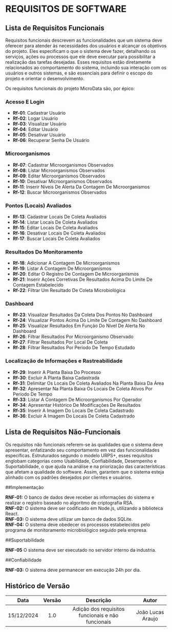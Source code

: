 # REQUISITOS DE SOFTWARE
## Lista de Requisitos Funcionais
Requisitos funcionais descrevem as funcionalidades que um sistema deve oferecer para atender às necessidades dos usuários e alcançar os objetivos do projeto. Eles especificam o que o sistema deve fazer, detalhando os serviços, ações ou processos que ele deve executar para possibilitar a realização das tarefas desejadas. Esses requisitos estão diretamente relacionados ao comportamento do sistema, incluindo sua interação com os usuários e outros sistemas, e são essenciais para definir o escopo do projeto e orientar o desenvolvimento.

Os requisitos funcionais do projeto MicroData são, por épico:
### Acesso E Login
- **Rf-01**: Cadastrar Usuário  
- **Rf-02**: Logar Usuário  
- **Rf-03**: Visualizar Usuário  
- **Rf-04**: Editar Usuário  
- **Rf-05**: Desativar Usuário  
- **Rf-06**: Recuperar Senha De Usuário  

### Microorganismos
- **Rf-07**: Cadastrar Microorganismos Observados  
- **Rf-08**: Listar Microorganismos Observados  
- **Rf-09**: Editar Microorganismos Observados  
- **Rf-10**: Desativar Microorganismos Observados  
- **Rf-11**: Inserir Níveis De Alerta Da Contagem De Microorganismos  
- **Rf-12**: Buscar Microorganismos Observados  

### Pontos (Locais) Avaliados
- **Rf-13**: Cadastrar Locais De Coleta Avaliados  
- **Rf-14**: Listar Locais De Coleta Avaliados  
- **Rf-15**: Editar Locais De Coleta Avaliados  
- **Rf-16**: Desativar Locais De Coleta Avaliados  
- **Rf-17**: Buscar Locais De Coleta Avaliados  

### Resultados Do Monitoramento
- **Rf-18**: Adicionar A Contagem De Microorganismos  
- **Rf-19**: Listar A Contagem De Microorganismos  
- **Rf-20**: Editar O Registro De Contagem De Microorganismos  
- **Rf-21**: Inserir Ações Corretivas De Resultados Acima Do Limite De Contagem Estabelecido  
- **Rf-22**: Filtrar Um Resultado De Coleta Microbiológica  

### Dashboard
- **Rf-23**: Visualizar Resultados Da Coleta Dos Pontos No Dashboard  
- **Rf-24**: Visualizar Pontos Acima Do Limite De Contagem No Dashboard  
- **Rf-25**: Visualizar Resultados Em Função Do Nível De Alerta No Dashboard  
- **Rf-26**: Filtrar Resultados Por Microorganismo Observado  
- **Rf-27**: Filtrar Resultados Por Local De Coleta  
- **Rf-28**: Filtrar Resultados Por Período De Tempo Estudado  

### Localização de Informações e Rastreabilidade
- **Rf-29**: Inserir A Planta Baixa Do Processo  
- **Rf-30**: Excluir A Planta Baixa Cadastrada  
- **Rf-31**: Delimitar Os Locais De Coleta Avaliados Na Planta Baixa Da Área  
- **Rf-32**: Apresentar Na Planta Baixa Os Locais De Coleta Ativos Por Período De Tempo  
- **Rf-33**: Listar A Contagem De Microorganismos Por Operador  
- **Rf-34**: Apresentar Histórico De Modificações De Resultados  
- **Rf-35**: Inserir A Imagem Do Locais De Coleta Cadastrado  
- **Rf-36**: Excluir A Imagem Do Locais De Coleta Cadastrado   

## Lista de Requisitos Não-Funcionais

Os requisitos não funcionais referem-se às qualidades que o sistema deve apresentar, enfatizando seu comportamento em vez das funcionalidades específicas. Estruturados segundo o modelo URPS+, esses requisitos englobam categorias como Usabilidade, Confiabilidade, Desempenho e Suportabilidade, o que ajuda na análise e na priorização das características que afetam a qualidade do software. Assim, garantem que o sistema esteja alinhado com os padrões desejados por clientes e usuários.

##Implementação

**RNF-01:** O banco de dados deve receber as informações do sistema e realizar o registro baseado no algoritmo de criptografia RSA.  
**RNF-02:** O sistema deve ser codificado em Node.js, utilizando a biblioteca React.  
**RNF-03:** O sistema deve utilizar um banco de dados SQLite.  
**RNF-04:** O sistema deve obedecer os processos estabelecidos pelo programa de monitoramento microbiológico seguido pela empresa.  

##Suportabilidade

**RNF-05** O sistema deve ser executado no servidor interno da industria.  

##Confiabilidade

**RNF-03:** O sistema deve permanecer em execução 24h por dia.

##  Histórico de Versão

| **Data** | **Versão** | **Descrição** | **Autor** |
| :------: | :--------: | :----------:  | :-------: |
| 15/12/2024| 1.0| Adição dos requisitos funcionais e não funcionais | João Lucas Araujo |

